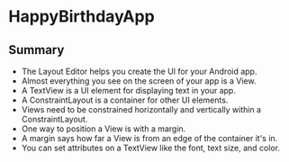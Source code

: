 # HappyBirthdayApp

## Summary

- The Layout Editor helps you create the UI for your Android app.
- Almost everything you see on the screen of your app is a View.
- A TextView is a UI element for displaying text in your app.
- A ConstraintLayout is a container for other UI elements.
- Views need to be constrained horizontally and vertically within a ConstraintLayout.
- One way to position a View is with a margin.
- A margin says how far a View is from an edge of the container it's in.
- You can set attributes on a TextView like the font, text size, and color.

